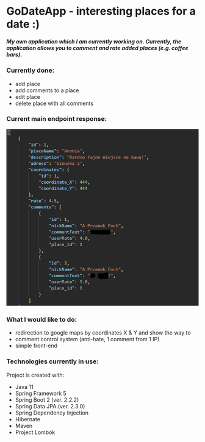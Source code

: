 # GoDateApp - interesting places for a date :)

##### My own application which I am currently working on. Currently, the application allows you to comment and rate added places (e.g. coffee bars). 

### Currently done: 
* add place 
* add comments to a place
* edit place
* delete place with all comments 

### Current main endpoint response:
![Current look](./images/actual1.png)

### What I would like to do: 
* redirection to google maps by coordinates X & Y and show the way to
* comment control system (anti-hate, 1 comment from 1 IP)
* simple front-end

### Technologies currently in use:
Project is created with:
* Java 11
* Spring Framework 5
* Spring Boot 2 (ver. 2.2.2)
* Spring Data JPA (ver. 2.3.0)
* Spring Dependency Injection
* Hibernate 
* Maven
* Project Lombok



